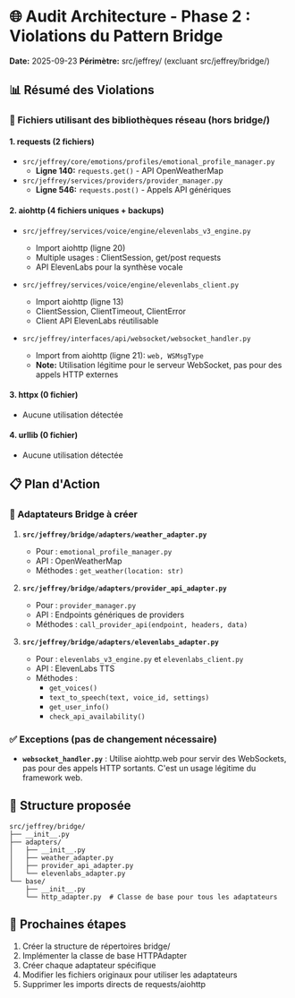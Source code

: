 # 🌐 Audit Architecture - Phase 2 : Violations du Pattern Bridge
**Date:** 2025-09-23
**Périmètre:** src/jeffrey/ (excluant src/jeffrey/bridge/)

## 📊 Résumé des Violations

### 🔴 Fichiers utilisant des bibliothèques réseau (hors bridge/)

#### 1. **requests** (2 fichiers)
- `src/jeffrey/core/emotions/profiles/emotional_profile_manager.py`
  - **Ligne 140:** `requests.get()` - API OpenWeatherMap
- `src/jeffrey/services/providers/provider_manager.py`
  - **Ligne 546:** `requests.post()` - Appels API génériques

#### 2. **aiohttp** (4 fichiers uniques + backups)
- `src/jeffrey/services/voice/engine/elevenlabs_v3_engine.py`
  - Import aiohttp (ligne 20)
  - Multiple usages : ClientSession, get/post requests
  - API ElevenLabs pour la synthèse vocale

- `src/jeffrey/services/voice/engine/elevenlabs_client.py`
  - Import aiohttp (ligne 13)
  - ClientSession, ClientTimeout, ClientError
  - Client API ElevenLabs réutilisable

- `src/jeffrey/interfaces/api/websocket/websocket_handler.py`
  - Import from aiohttp (ligne 21): `web, WSMsgType`
  - **Note:** Utilisation légitime pour le serveur WebSocket, pas pour des appels HTTP externes

#### 3. **httpx** (0 fichier)
- Aucune utilisation détectée

#### 4. **urllib** (0 fichier)
- Aucune utilisation détectée

## 📋 Plan d'Action

### 🎯 Adaptateurs Bridge à créer

1. **`src/jeffrey/bridge/adapters/weather_adapter.py`**
   - Pour : `emotional_profile_manager.py`
   - API : OpenWeatherMap
   - Méthodes : `get_weather(location: str)`

2. **`src/jeffrey/bridge/adapters/provider_api_adapter.py`**
   - Pour : `provider_manager.py`
   - API : Endpoints génériques de providers
   - Méthodes : `call_provider_api(endpoint, headers, data)`

3. **`src/jeffrey/bridge/adapters/elevenlabs_adapter.py`**
   - Pour : `elevenlabs_v3_engine.py` et `elevenlabs_client.py`
   - API : ElevenLabs TTS
   - Méthodes :
     - `get_voices()`
     - `text_to_speech(text, voice_id, settings)`
     - `get_user_info()`
     - `check_api_availability()`

### ✅ Exceptions (pas de changement nécessaire)

- **`websocket_handler.py`** : Utilise aiohttp.web pour servir des WebSockets, pas pour des appels HTTP sortants. C'est un usage légitime du framework web.

## 📁 Structure proposée

```
src/jeffrey/bridge/
├── __init__.py
├── adapters/
│   ├── __init__.py
│   ├── weather_adapter.py
│   ├── provider_api_adapter.py
│   └── elevenlabs_adapter.py
└── base/
    ├── __init__.py
    └── http_adapter.py  # Classe de base pour tous les adaptateurs
```

## 🔄 Prochaines étapes

1. Créer la structure de répertoires bridge/
2. Implémenter la classe de base HTTPAdapter
3. Créer chaque adaptateur spécifique
4. Modifier les fichiers originaux pour utiliser les adaptateurs
5. Supprimer les imports directs de requests/aiohttp
